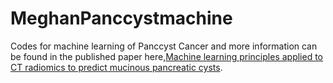 # MeghanPanccystmachine
Codes for machine learning of Panccyst Cancer and more information can be found in the published paper here,[Machine learning principles applied to CT radiomics to predict mucinous pancreatic cysts](https://link.springer.com/article/10.1007%2Fs00261-021-03289-0).
